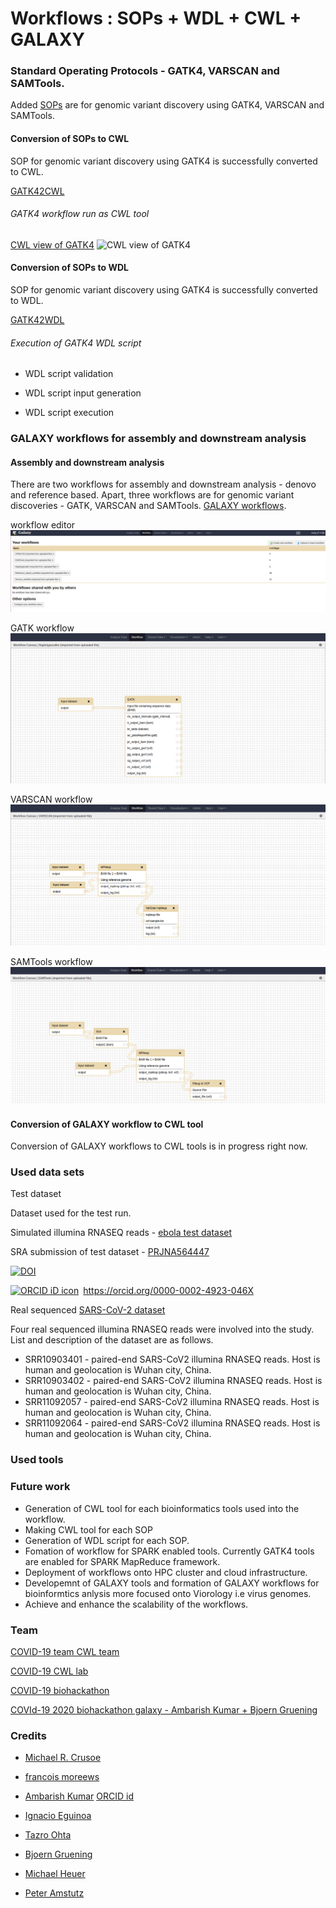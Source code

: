 # Workflows : SOPs + WDL + CWL + GALAXY

### Standard Operating Protocols - GATK4, VARSCAN and SAMTools.

Added [SOPs](https://github.com/common-workflow-lab/2020-covid-19-bh/tree/master/Ambarish_Kumar_SOP) are for genomic variant discovery using GATK4, VARSCAN and SAMTools.

#### Conversion of SOPs to CWL

SOP for genomic variant discovery using GATK4 is successfully converted to CWL.

[GATK42CWL](https://github.com/common-workflow-lab/2020-covid-19-bh/blob/master/Ambarish_Kumar_SOP/Ambarish_Kumar_SOP-GATK-SAR-CoV-2.cwl)

###### GATK4 workflow run as CWL tool
[CWL view of GATK4](https://view.commonwl.org/workflows/github.com/mr-c/2020-covid-19-bh-viz/blob/master/Ambarish_Kumar_SOP/Ambarish_Kumar_SOP-GATK-SAR-CoV-2.cwl)
![CWL view of GATK4](https://github.com/heuermh/bh20-workflows-bhxiv/blob/master/Ambarish_Kumar_workflows/Ambarish_Kumar_SOP/graph.svg
)

#### Conversion of SOPs to WDL
SOP for genomic variant discovery using GATK4 is successfully converted to WDL.

[GATK42WDL](https://github.com/common-workflow-lab/2020-covid-19-bh/blob/master/Ambarish_Kumar_SOP/GATK4.wdl)

###### Execution of GATK4 WDL script

- WDL script validation

- WDL script input generation

- WDL script execution 


### GALAXY workflows for assembly and downstream analysis

#### Assembly and downstream analysis

There are two workflows for assembly and downstream analysis - denovo and reference based. Apart, three workflows are for genomic variant discoveries - GATK, VARSCAN and SAMTools.
[GALAXY workflows](https://github.com/common-workflow-lab/2020-covid-19-bh/tree/master/Ambarish_Kumar_GALAXY-workflow).

workflow editor
![workflow editor](https://github.com/common-workflow-lab/2020-covid-19-bh/blob/master/Ambarish_Kumar_GALAXY-workflow/workflowEditor.png
)

GATK workflow
![GATK workflow](https://github.com/common-workflow-lab/2020-covid-19-bh/blob/master/Ambarish_Kumar_GALAXY-workflow/haplotypecaller.png)

VARSCAN workflow
![VARSCAN workflow](https://github.com/common-workflow-lab/2020-covid-19-bh/blob/master/Ambarish_Kumar_GALAXY-workflow/varscan.png)

SAMTools workflow
![SAMTools workflow](https://github.com/common-workflow-lab/2020-covid-19-bh/blob/master/Ambarish_Kumar_GALAXY-workflow/samtools.png)

#### Conversion of GALAXY workflow to CWL tool

Conversion of GALAXY workflows to CWL tools is in progress right now.

### Used data sets

Test dataset

Dataset used for the test run.

Simulated illumina RNASEQ reads - [ebola test dataset](https://github.com/ambarishK/simulatedEbolaDataset)

SRA submission of test dataset - [PRJNA564447](https://www.ncbi.nlm.nih.gov/bioproject/PRJNA564447)

[![DOI](https://zenodo.org/badge/DOI/10.5281/zenodo.3407828.svg)](https://doi.org/10.5281/zenodo.3407828)<div itemscope itemtype="https://schema.org/Person"><a itemprop="sameAs" content="https://orcid.org/0000-0002-4923-046X" href="https://orcid.org/0000-0002-4923-046X" target="orcid.widget" rel="noopener noreferrer" style="vertical-align:top;"><img src="https://orcid.org/sites/default/files/images/orcid_16x16.png" style="width:1em;margin-right:.5em;" alt="ORCID iD icon">https://orcid.org/0000-0002-4923-046X</a></div>

Real sequenced [SARS-CoV-2 dataset](https://usegalaxy.eu/u/bgruening/h/45-sra-sars-cov-2-datasets-to-play-with)

Four real sequenced illumina RNASEQ reads were involved into the study. List and description of the dataset are as follows.

- SRR10903401 - paired-end SARS-CoV2 illumina RNASEQ reads. Host is human and geolocation is Wuhan city, China.
- SRR10903402 - paired-end SARS-CoV2 illumina RNASEQ reads. Host is human and geolocation is Wuhan city, China.
- SRR11092057 - paired-end SARS-CoV2 illumina RNASEQ reads. Host is human and geolocation is Wuhan city, China.
- SRR11092064 - paired-end SARS-CoV2 illumina RNASEQ reads. Host is human and geolocation is Wuhan city, China.

### Used tools

### Future work

- Generation of CWL tool for each bioinformatics tools used into the workflow.
- Making CWL tool for each SOP
- Generation of WDL script for each SOP.
- Fomation of workflow for SPARK enabled tools. Currently GATK4 tools are enabled for SPARK MapReduce framework.
- Deployment of workflows onto HPC cluster and cloud infrastructure.
- Developemnt of GALAXY tools and formation of GALAXY workflows for bioinformtics anlysis more focused onto Viorology i.e virus genomes.
- Achieve and enhance the scalability of the workflows.

### Team

[COVID-19 team CWL team](https://github.com/orgs/common-workflow-lab/teams/covid-19)

[COVID-19 CWL lab](https://github.com/common-workflow-lab)

[COVID-19 biohackathon](https://github.com/common-workflow-lab/2020-covid-19-bh)

[COVId-19 2020 biohackathon galaxy - Ambarish Kumar + Bjoern Gruening](https://github.com/bgruening/bh20-workflows-bhxiv/tree/master/galaxy)


### Credits

- [Michael R. Crusoe](https://github.com/mr-c)

- [francois moreews](https://github.com/fjrmoreews)

- [Ambarish Kumar](https://github.com/ambarishK) [ORCID id](https://orcid.org/0000-0002-4923-046X )

- [Ignacio Eguinoa](https://github.com/ieguinoa)

- [Tazro Ohta](https://github.com/inutano)

- [Bjoern Gruening ](https://github.com/bgruening)

- [Michael Heuer](https://github.com/heuermh)

- [Peter Amstutz](https://github.com/tetron)


